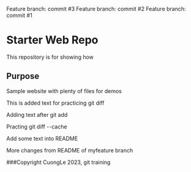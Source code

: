Feature branch: commit #3
Feature branch: commit #2
Feature branch: commit #1
# Starter Web Repo

This repository is for showing how
## Purpose

Sample website with plenty of files for demos

This is added text for practicing git diff

Adding text after git add

Practing git diff --cache

Add some text into README

More changes from README of myfeature branch

###Copyright CuongLe 2023, git training
